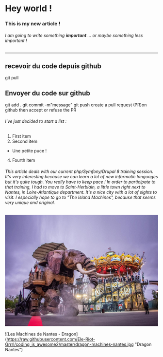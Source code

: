 # Hey world !

### This is my new article !

###### I am going to write something **important** ... or maybe something _less important_ !
___________________________________________________________________________
## recevoir du code depuis github
git pull

## Envoyer du code sur github
git add .
git commit -m"message"
git push
create a pull request (PR)on github
then accept or refuse the PR

 ###### I've just decided to start a list :
 1. First item
 2. Second item
 * Une petite puce !
 4. Fourth item

###### This article deals with our current php/Symfony/Drupal 8 training session. It's very interesting because we can learn a lot of new informatic languages but it's quite tough. You really have to keep pace ! In order to participate to that training, I had to move to Saint-Herblain, a little town right next to Nantes, in Loire-Atlantique department. It's a nice city with a lot of sights to visit. I especially hope to go to "The Island Machines", because that seems very unique and original.

![Les Machines de Nantes](https://raw.githubusercontent.com/Ele-Riot-Grrrl/coding_is_awesome2/master/machines-de-lile-nantes.jpg "Elephant Nantes")

![Les Machines de Nantes - Dragon] (https://raw.githubusercontent.com/Ele-Riot-Grrrl/coding_is_awesome2/master/dragon-machines-nantes.jpg "Dragon Nantes")
